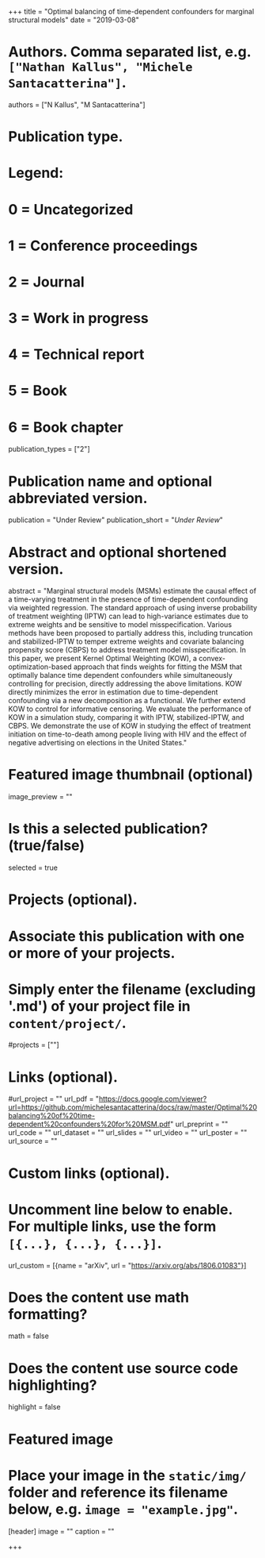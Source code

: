 +++
title = "Optimal balancing of time-dependent confounders for marginal structural models"
date = "2019-03-08"

# Authors. Comma separated list, e.g. `["Nathan Kallus", "Michele Santacatterina"]`.
authors = ["N Kallus", "M Santacatterina"]

# Publication type.
# Legend:
# 0 = Uncategorized
# 1 = Conference proceedings
# 2 = Journal
# 3 = Work in progress
# 4 = Technical report
# 5 = Book
# 6 = Book chapter
publication_types = ["2"]

# Publication name and optional abbreviated version.
publication = "Under Review"
publication_short = "*Under Review*"

# Abstract and optional shortened version.
abstract = "Marginal structural models (MSMs) estimate the causal effect of a time-varying treatment in the presence of time-dependent confounding via weighted regression. The standard approach of using inverse probability of treatment weighting (IPTW) can lead to high-variance estimates due to extreme weights and be sensitive to model misspecification. Various methods have been proposed to partially address this, including truncation and stabilized-IPTW to temper extreme weights and covariate balancing propensity score (CBPS) to address treatment model misspecification. In this paper, we present Kernel Optimal Weighting (KOW), a convex-optimization-based approach that finds weights for fitting the MSM that optimally balance time dependent confounders while simultaneously controlling for precision, directly addressing the above limitations. KOW directly minimizes the error in estimation due to time-dependent confounding via a new decomposition as a functional. We further extend KOW to control for informative censoring. We evaluate the performance of KOW in a simulation study, comparing it with IPTW, stabilized-IPTW, and CBPS. We demonstrate the use of KOW in studying the effect of treatment initiation on time-to-death among people living with HIV and the effect of negative advertising on elections in the United States."

# Featured image thumbnail (optional)
image_preview = ""

# Is this a selected publication? (true/false)
selected = true

# Projects (optional).
#   Associate this publication with one or more of your projects.
#   Simply enter the filename (excluding '.md') of your project file in `content/project/`.
#projects = [""]

# Links (optional).
#url_project = ""
url_pdf = "https://docs.google.com/viewer?url=https://github.com/michelesantacatterina/docs/raw/master/Optimal%20balancing%20of%20time-dependent%20confounders%20for%20MSM.pdf"
url_preprint = ""
url_code = ""
url_dataset = ""
url_slides = ""
url_video = ""
url_poster = ""
url_source = ""

# Custom links (optional).
#   Uncomment line below to enable. For multiple links, use the form `[{...}, {...}, {...}]`.
url_custom = [{name = "arXiv", url = "https://arxiv.org/abs/1806.01083"}]

# Does the content use math formatting?
math = false

# Does the content use source code highlighting?
highlight = false

# Featured image
# Place your image in the `static/img/` folder and reference its filename below, e.g. `image = "example.jpg"`.
[header]
image = ""
caption = ""

+++


